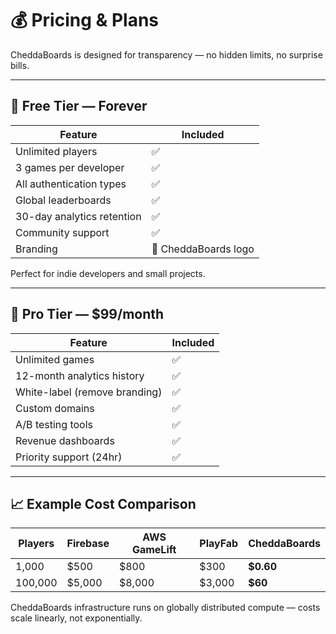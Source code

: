 # 💰 Pricing & Plans

CheddaBoards is designed for transparency — no hidden limits, no surprise bills.

---

## 🎁 Free Tier — Forever

| Feature | Included |
|----------|-----------|
| Unlimited players | ✅ |
| 3 games per developer | ✅ |
| All authentication types | ✅ |
| Global leaderboards | ✅ |
| 30-day analytics retention | ✅ |
| Community support | ✅ |
| Branding | 🧀 CheddaBoards logo |

Perfect for indie developers and small projects.

---

## 💼 Pro Tier — $99/month

| Feature | Included |
|----------|-----------|
| Unlimited games | ✅ |
| 12-month analytics history | ✅ |
| White-label (remove branding) | ✅ |
| Custom domains | ✅ |
| A/B testing tools | ✅ |
| Revenue dashboards | ✅ |
| Priority support (24hr) | ✅ |

---

## 📈 Example Cost Comparison

| Players  | Firebase  | AWS GameLift  | PlayFab  | **CheddaBoards** |
|----------|-----------|---------------|----------|-------------------|
| 1,000    | $500      | $800          | $300     | **$0.60** |
| 100,000  | $5,000    | $8,000        | $3,000   | **$60** |

CheddaBoards infrastructure runs on globally distributed compute — costs scale linearly, not exponentially.
